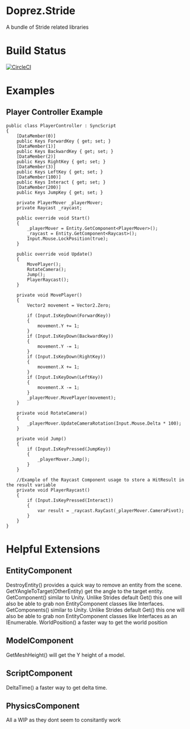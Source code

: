 # Doprez.Stride
A bundle of Stride related libraries

# Build Status
[![CircleCI](https://dl.circleci.com/status-badge/img/gh/Doprez/Doprez.Stride/tree/master.svg?style=svg)](https://dl.circleci.com/status-badge/redirect/gh/Doprez/Doprez.Stride/tree/master)

# Examples

## Player Controller Example

```
public class PlayerController : SyncScript
{
	[DataMember(0)]
	public Keys ForwardKey { get; set; }
	[DataMember(1)]
	public Keys BackwardKey { get; set; }
	[DataMember(2)]
	public Keys RightKey { get; set; }
	[DataMember(3)]
	public Keys LeftKey { get; set; }
	[DataMember(100)]
	public Keys Interact { get; set; }
	[DataMember(200)]
	public Keys JumpKey { get; set; }

	private PlayerMover _playerMover;
	private Raycast _raycast;

	public override void Start()
	{
		_playerMover = Entity.GetComponent<PlayerMover>();
		_raycast = Entity.GetComponent<Raycast>();
		Input.Mouse.LockPosition(true);
	}

	public override void Update()
	{
		MovePlayer();
		RotateCamera();
		Jump();
		PlayerRaycast();
	}

	private void MovePlayer()
	{
		Vector2 movement = Vector2.Zero;

		if (Input.IsKeyDown(ForwardKey))
		{
			movement.Y += 1;
		}
		if (Input.IsKeyDown(BackwardKey))
		{
			movement.Y -= 1;
		}
		if (Input.IsKeyDown(RightKey))
		{
			movement.X += 1;
		}
		if (Input.IsKeyDown(LeftKey))
		{
			movement.X -= 1;
		}
		_playerMover.MovePlayer(movement);
	}

	private void RotateCamera()
	{
		_playerMover.UpdateCameraRotation(Input.Mouse.Delta * 100);
	}

	private void Jump()
	{
		if (Input.IsKeyPressed(JumpKey))
		{
			_playerMover.Jump();
		}
	}

	//Example of the Raycast Component usage to store a HitResult in the result variable
	private void PlayerRaycast()
	{
		if (Input.IsKeyPressed(Interact))
		{
			var result = _raycast.RayCast(_playerMover.CameraPivot);
		}
	}
}
```

# Helpful Extensions

## EntityComponent

DestroyEntity() provides a quick way to remove an entity from the scene.
GetYAngleToTarget(OtherEntity) get the angle to the target entity.
GetComponent() similar to Unity. Unlike Strides default Get() this one will also be able to grab non EntityComponent classes like Interfaces.
GetComponents() similar to Unity. Unlike Strides default Get() this one will also be able to grab non EntityComponent classes like Interfaces as an IEnumerable.
WorldPosition() a faster way to get the world position

## ModelComponent

GetMeshHeight() will get the Y height of a model.

## ScriptComponent

DeltaTime() a faster way to get delta time.

## PhysicsComponent

All a WIP as they dont seem to consitantly work

